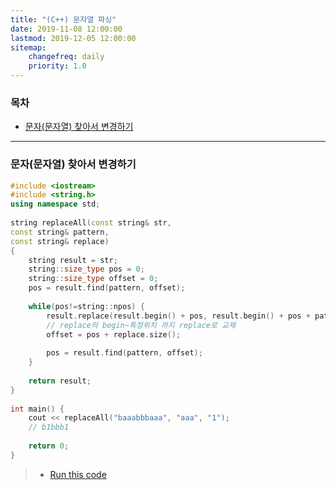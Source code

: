 ```yaml
---
title: "(C++) 문자열 파싱"
date: 2019-11-08 12:00:00
lastmod: 2019-12-05 12:00:00
sitemap:
	changefreq: daily
	priority: 1.0
---
```


### 목차

* [문자(문자열) 찾아서 변경하기](#문자(문자열)-찾아서-변경하기)

---

### 문자(문자열) 찾아서 변경하기

```cpp
#include <iostream>
#include <string.h>
using namespace std;
 
string replaceAll(const string& str, 
const string& pattern, 
const string& replace) 
{
	string result = str;
    string::size_type pos = 0;
    string::size_type offset = 0;
	pos = result.find(pattern, offset);
 
	while(pos!=string::npos) {
		result.replace(result.begin() + pos, result.begin() + pos + pattern.size(), replace);
        // replace의 begin~특정위치 까지 replace로 교체
        offset = pos + replace.size();
 
        pos = result.find(pattern, offset);
	}
 
    return result;
}
 
int main() {
	cout << replaceAll("baaabbbaaa", "aaa", "1");
	// b1bbb1
 
	return 0;
}
```

> * [Run this code](https://ideone.com/iQ4fsN)